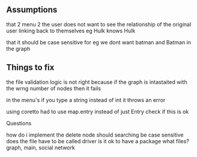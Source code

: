 ## Assumptions

that 2 menu 2 the user does not want to see the relationship of the original user linking back to themselves eg Hulk knows Hulk

that it should be case sensitive for eg we dont want batman and Batman in the graph

## Things to fix

the file validation logic is not right because if the graph is intastaited with the wrng number of nodes then it fails

in the menu's if you type a string instead of int it throws an error

using coretto had to use map.entry instead of just Entry check if this is ok


Questions

how do i implement the delete node
should searching be case sensitive
does the file have to be called driver
is it ok to have a package
what files? graph, main, social network